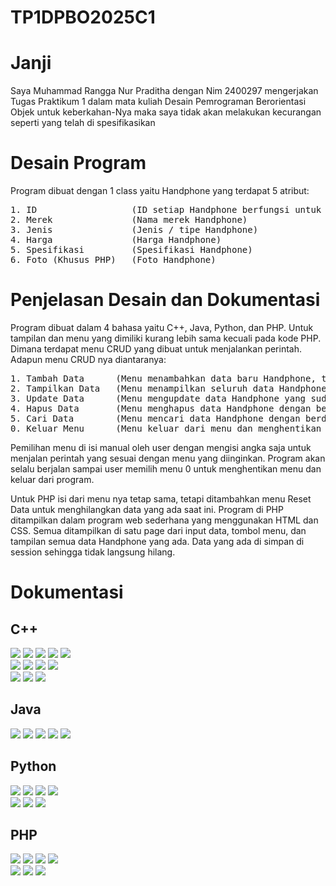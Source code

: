 # TP1DPBO2025C1

# Janji
Saya Muhammad Rangga Nur Praditha dengan Nim 2400297 mengerjakan Tugas Praktikum 1 dalam mata kuliah Desain Pemrograman Berorientasi Objek untuk keberkahan-Nya maka saya tidak akan melakukan kecurangan seperti yang telah di spesifikasikan

# Desain Program
Program dibuat dengan 1 class yaitu Handphone yang terdapat 5 atribut:
<pre>
1. ID                  (ID setiap Handphone berfungsi untuk sebagai identitas unik integer)
2. Merek               (Nama merek Handphone)    
3. Jenis               (Jenis / tipe Handphone)
4. Harga               (Harga Handphone)
5. Spesifikasi         (Spesifikasi Handphone)
6. Foto (Khusus PHP)   (Foto Handphone)
</pre>

# Penjelasan Desain dan Dokumentasi
Program dibuat dalam 4 bahasa yaitu C++, Java, Python, dan PHP. Untuk tampilan dan menu yang dimiliki kurang lebih sama kecuali pada kode PHP. Dimana terdapat menu CRUD yang dibuat untuk menjalankan perintah.
Adapun menu CRUD nya diantaranya:
<pre>
1. Tambah Data      (Menu menambahkan data baru Handphone, tidak akan bisa tambah jika ID nya sama)
2. Tampilkan Data   (Menu menampilkan seluruh data Handphone yang ada, tidak bisa tampilkan jika ID dan data nya belum ada)
3. Update Data      (Menu mengupdate data Handphone yang sudah ditambahkan sebelumnya dengan berdasarkan kode unik yaitu ID, tidak bisa update jika ID dan data nya belum ada)
4. Hapus Data       (Menu menghapus data Handphone dengan berdasarkan kode unik yaitu ID, tidak bisa hapus jika ID dan data nya belum ada)
5. Cari Data        (Menu mencari data Handphone dengan berdasarkan kode unik yaitu ID, tidak bisa cari jika ID dan data nya belum ada)
0. Keluar Menu      (Menu keluar dari menu dan menghentikan program)
</pre>

Pemilihan menu di isi manual oleh user dengan mengisi angka saja untuk menjalan perintah yang sesuai dengan menu yang diinginkan. Program akan selalu berjalan sampai user memilih menu 0 untuk menghentikan menu
dan keluar dari program.
<br>

Untuk PHP isi dari menu nya tetap sama, tetapi ditambahkan menu Reset Data untuk menghilangkan data yang ada saat ini. Program di PHP ditampilkan dalam program web sederhana yang menggunakan HTML dan CSS.
Semua ditampilkan di satu page dari input data, tombol menu, dan tampilan semua data Handphone yang ada. Data yang ada di simpan di session sehingga tidak langsung hilang.

# Dokumentasi
## C++
<div>
  <img src="Dokumentasi\CPP\tambahdata1.png" "style=width 24%;">
  <img src="Dokumentasi\CPP\tampilkandata1.png" "style=width 24%;">
  <img src="Dokumentasi\CPP\update1.png" "style=width 24%;">
  <img src="Dokumentasi\CPP\hapusdata1.png" "style=width 24%;">
  <img src="Dokumentasi\CPP\caridata2.png" "style=width 24%;">
</div>
<div>
  <img src="Dokumentasi\CPP\caridata1.png" "style=width 24%;">
  <img src="Dokumentasi\CPP\tampilkandata2.png" "style=width 24%;">
  <img src="Dokumentasi\CPP\update2.png" "style=width 24%;">
  <img src="Dokumentasi\CPP\hapusdata2.png" "style=width 24%;">
</div>
<div>
  <img src="Dokumentasi\CPP\keluarmenu.png" "style=width 24%;">
  <img src="Dokumentasi\CPP\menuinvalid.png" "style=width 24%;">
  <img src="Dokumentasi\CPP\belumadadata.png" "style=width 24%;">
</div>

## Java
<div>
  <img src="Dokumentasi\Java\tambahtampil.png" "style=width 24%;">
  <img src="Dokumentasi\Java\updatehapus.png" "style=width 24%;">
  <img src="Dokumentasi\Java\carikeluar.png" "style=width 24%;">
  <img src="Dokumentasi\Java\belumadadata.png" "style=width 24%;">
  <img src="Dokumentasi\Java\menuinvalid.png" "style=width 24%;">
</div>

## Python
<div>
  <img src="Dokumentasi\Python\tambahtampil.png" "style=width 24%;">
  <img src="Dokumentasi\Python\update.png" "style=width 24%;">
  <img src="Dokumentasi\Python\hapus.png" "style=width 24%;">
  <img src="Dokumentasi\Python\carikeluar.png" "style=width 24%;">
</div>
<div>
  <img src="Dokumentasi\Python\belumdata1.png" "style=width 24%;">
  <img src="Dokumentasi\Python\belumdata2.png" "style=width 24%;">
  <img src="Dokumentasi\Python\menuinvalid.png" "style=width 24%;">
</div>

## PHP
<div>
  <img src="Dokumentasi\PHP\tambahdata.png" "style=width 24%;">
  <img src="Dokumentasi\PHP\tampilindata.png" "style=width 24%;">
  <img src="Dokumentasi\PHP\updatedata.png" "style=width 24%;">
  <img src="Dokumentasi\PHP\hapusdata.png" "style=width 24%;">
</div>
<div>
  <img src="Dokumentasi\PHP\caridata.png" "style=width 24%;">
  <img src="Dokumentasi\PHP\resetdata.png" "style=width 24%;">
  <img src="Dokumentasi\PHP\databelumada.png" "style=width 24%;">
</div>
